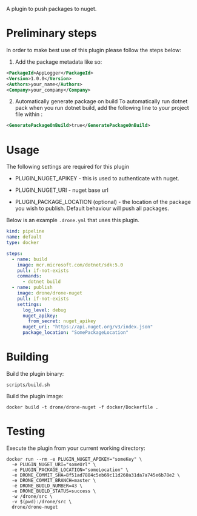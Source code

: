 A plugin to push packages to nuget.

# Preliminary steps

In order to make best use of this plugin please follow the steps below:

1. Add the package metadata like so:
```xml
<PackageId>AppLogger</PackageId>
<Version>1.0.0</Version>
<Authors>your_name</Authors>
<Company>your_company</Company>
```
2. Automatically generate package on build
   To automatically run dotnet pack when you run dotnet build, add the following line to your project file within <PropertyGroup>:

```xml
<GeneratePackageOnBuild>true</GeneratePackageOnBuild>
```
# Usage

The following settings are required for this plugin

* PLUGIN_NUGET_APIKEY - this is used to authenticate with nuget.

* PLUGIN_NUGET_URI - nuget base url

* PLUGIN_PACKAGE_LOCATION (optional) - the location of the package you wish to publish. Default behaviour will push all packages.


Below is an example `.drone.yml` that uses this plugin.

```yaml
kind: pipeline
name: default
type: docker

steps:
  - name: build
    image: mcr.microsoft.com/dotnet/sdk:5.0
    pull: if-not-exists
    commands:
      - dotnet build
  - name: publish
    image: drone/drone-nuget
    pull: if-not-exists
    settings:
      log_level: debug
      nuget_apikey:
        from_secret: nuget_apikey
      nuget_uri: "https://api.nuget.org/v3/index.json"
      package_location: "SomePackageLocation"
```

# Building

Build the plugin binary:

```text
scripts/build.sh
```

Build the plugin image:

```text
docker build -t drone/drone-nuget -f docker/Dockerfile .
```

# Testing

Execute the plugin from your current working directory:

```text
docker run --rm -e PLUGIN_NUGET_APIKEY="someKey" \
  -e PLUGIN_NUGET_URI="someUrl" \
  -e PLUGIN_PACKAGE_LOCATION="someLocation" \
  -e DRONE_COMMIT_SHA=8f51ad7884c5eb69c11d260a31da7a745e6b78e2 \
  -e DRONE_COMMIT_BRANCH=master \
  -e DRONE_BUILD_NUMBER=43 \
  -e DRONE_BUILD_STATUS=success \
  -w /drone/src \
  -v $(pwd):/drone/src \
  drone/drone-nuget
```